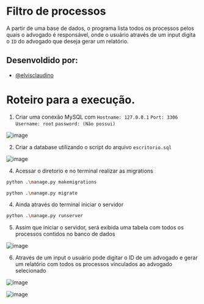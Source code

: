 
# Filtro de processos

A partir de uma base de dados, o programa lista todos os processos pelos quais o advogado é responsável, onde o usuário através de um input digita o `ID` do advogado que deseja gerar um relatório.

## Desenvoldido por:

- [@elvisclaudino](https://github.com/elvisclaudino)

# Roteiro para a execução.

1. Criar uma conexão MySQL com `Hostname: 127.0.0.1` `Port: 3306` `Username: root` `password: (Não possui)`
   
![image](https://github.com/elvisclaudino/hash-table/assets/102040112/72d94052-337e-41c0-828d-b120e4c4aba7)

2. Criar a database utilizando o script do arquivo `escritorio.sql`

![image](https://github.com/elvisclaudino/filtrar-processos-django/assets/102040112/59ea44f5-dca2-4704-a8e0-8b4867fa5bb3)

4. Acessar o diretorio e no terminal realizar as migrations
   
```bash
python .\manage.py makemigrations
```
```bash
python .\manage.py migrate
```

4. Ainda através do terminal iniciar o servidor

```bash
python .\manage.py runserver
```

5. Assim que iniciar o servidor, será exibida uma tabela com todos os processos contidos no banco de dados

![image](https://github.com/elvisclaudino/hash-table/assets/102040112/43f506af-28b6-45c7-9f80-881abdf05765)

6. Através de um input o usuário pode digitar o ID de um advogado e gerar um relatório com todos os processos vinculados ao advogado selecionado

![image](https://github.com/elvisclaudino/hash-table/assets/102040112/2294e2dd-9133-4e33-9aff-bc2b7f8ffbbd)

![image](https://github.com/elvisclaudino/hash-table/assets/102040112/317eaf24-e842-4683-a5f5-098a509861c6)
